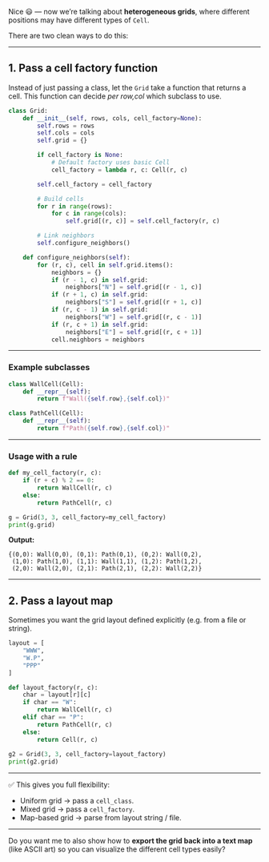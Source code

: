 Nice 😃 — now we’re talking about **heterogeneous grids**, where different positions may have different types of `Cell`.

There are two clean ways to do this:

---

## 1. Pass a **cell factory function**

Instead of just passing a class, let the `Grid` take a function that returns a cell. This function can decide *per row,col* which subclass to use.

```python
class Grid:
    def __init__(self, rows, cols, cell_factory=None):
        self.rows = rows
        self.cols = cols
        self.grid = {}

        if cell_factory is None:
            # Default factory uses basic Cell
            cell_factory = lambda r, c: Cell(r, c)

        self.cell_factory = cell_factory

        # Build cells
        for r in range(rows):
            for c in range(cols):
                self.grid[(r, c)] = self.cell_factory(r, c)

        # Link neighbors
        self.configure_neighbors()

    def configure_neighbors(self):
        for (r, c), cell in self.grid.items():
            neighbors = {}
            if (r - 1, c) in self.grid:
                neighbors["N"] = self.grid[(r - 1, c)]
            if (r + 1, c) in self.grid:
                neighbors["S"] = self.grid[(r + 1, c)]
            if (r, c - 1) in self.grid:
                neighbors["W"] = self.grid[(r, c - 1)]
            if (r, c + 1) in self.grid:
                neighbors["E"] = self.grid[(r, c + 1)]
            cell.neighbors = neighbors
```

---

### Example subclasses

```python
class WallCell(Cell):
    def __repr__(self):
        return f"Wall({self.row},{self.col})"

class PathCell(Cell):
    def __repr__(self):
        return f"Path({self.row},{self.col})"
```

---

### Usage with a rule

```python
def my_cell_factory(r, c):
    if (r + c) % 2 == 0:
        return WallCell(r, c)
    else:
        return PathCell(r, c)

g = Grid(3, 3, cell_factory=my_cell_factory)
print(g.grid)
```

**Output:**

```
{(0,0): Wall(0,0), (0,1): Path(0,1), (0,2): Wall(0,2),
 (1,0): Path(1,0), (1,1): Wall(1,1), (1,2): Path(1,2),
 (2,0): Wall(2,0), (2,1): Path(2,1), (2,2): Wall(2,2)}
```

---

## 2. Pass a **layout map**

Sometimes you want the grid layout defined explicitly (e.g. from a file or string).

```python
layout = [
    "WWW",
    "W.P",
    "PPP"
]

def layout_factory(r, c):
    char = layout[r][c]
    if char == "W":
        return WallCell(r, c)
    elif char == "P":
        return PathCell(r, c)
    else:
        return Cell(r, c)
        
g2 = Grid(3, 3, cell_factory=layout_factory)
print(g2.grid)
```

---

✅ This gives you full flexibility:

* Uniform grid → pass a `cell_class`.
* Mixed grid → pass a `cell_factory`.
* Map-based grid → parse from layout string / file.

---

Do you want me to also show how to **export the grid back into a text map** (like ASCII art) so you can visualize the different cell types easily?
